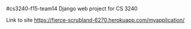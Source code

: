 #cs3240-f15-team14
Django web project for CS 3240

Link to site <a src="https://fierce-scrubland-6270.herokuapp.com/myapplication/">https://fierce-scrubland-6270.herokuapp.com/myapplication/</a>
